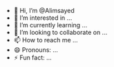 - 👋 Hi, I’m @Alimsayed
- 👀 I’m interested in ...
- 🌱 I’m currently learning ...
- 💞️ I’m looking to collaborate on ...
- 📫 How to reach me ...
- 😄 Pronouns: ...
- ⚡ Fun fact: ...

<!---
Alimsayed/Alimsayed is a ✨ special ✨ repository because its `README.md` (this file) appears on your GitHub profile.
You can click the Preview link to take a look at your changes.
--->
